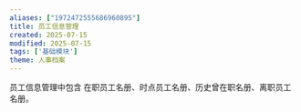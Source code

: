```yaml
---
aliases: ["1972472555686960895"]
title: 员工信息管理
created: 2025-07-15
modified: 2025-07-15
tags: ['基础模块']
theme: 人事档案
---
```


员工信息管理中包含 在职员工名册、时点员工名册、历史曾在职名册、离职员工名册。